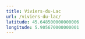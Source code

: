 ```yaml
---
title: Viviers-du-Lac
url: /viviers-du-lac/
latitude: 45.648500000000006
longitude: 5.905670000000001
---
```

